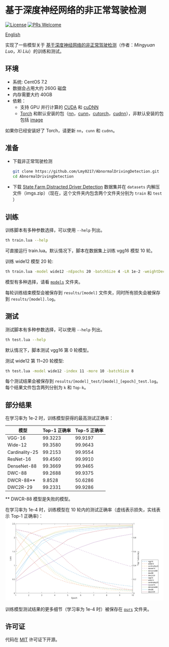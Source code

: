 # 基于深度神经网络的非正常驾驶检测

[![License](https://img.shields.io/badge/license-MIT-blue.svg)](LICENSE) [![PRs Welcome](https://img.shields.io/badge/PRs-welcome-brightgreen.svg)](https://github.com/Lmy0217/AbnormalDrivingDetection/pulls)

[English](README.md)

实现了一些模型关于 [基于深度神经网络的非正常驾驶检测](paper.pdf)（作者：*Mingyuan Luo*，*Xi Liu*）的训练和测试。

## 环境
- 系统: CentOS 7.2
- 数据会占用大约 260G 磁盘
- 内存需要大约 40GB
- 依赖：
  - 支持 GPU 并行计算的 [CUDA](https://developer.nvidia.com/cuda-toolkit) 和 [cuDNN](https://developer.nvidia.com/cudnn)
  - [Torch](https://github.com/torch/torch7) 和默认安装的包（[nn](https://github.com/torch/nn)，[cunn](https://github.com/torch/cunn)，[cutorch](https://github.com/torch/cutorch)，[cudnn](https://github.com/soumith/cudnn.torch)），非默认安装的包包括 [image](https://github.com/torch/image)

如果你已经安装好了 Torch，请更新 `nn`，`cunn` 和 `cudnn`。

## 准备
- 下载非正常驾驶检测
  ```bash
  git clone https://github.com/Lmy0217/AbnormalDrivingDetection.git
  cd AbnormalDrivingDetection
  ```

- 下载 [State Farm Distracted Driver Detection](https://www.kaggle.com/c/state-farm-distracted-driver-detection/data) 数据集并在 `datasets` 内解压文件（imgs.zip）（现在，这个文件夹内包含两个文件夹分别为 `train` 和 `test` ）

## 训练
训练脚本有多种参数选择，可以使用 `--help` 列出。
```bash
th train.lua --help
```

可直接运行 train.lua。默认情况下，脚本在数据集上训练 vgg16 模型 10 轮。

训练 wide12 模型 20 轮:
```bash
th train.lua -model wide12 -nEpochs 20 -batchSize 4 -LR 1e-2 -weightDecay 1e-4
```

模型有多种选择，请看 [`models`](models) 文件夹。

每轮训练结束模型会被保存到 `results/[model]` 文件夹，同时所有损失会被保存到 `results/[model].log`。

## 测试
测试脚本有多种参数选择，可以使用 `--help` 列出。
```bash
th test.lua --help
```

默认情况下，脚本测试 vgg16 第 0 轮模型。

测试 wide12 第 11~20 轮模型:
```bash
th test.lua -model wide12 -index 11 -more 10 -batchSize 8
```

每个测试结果会被保存到 `results/[model]_test/[model]_[epoch]_test.log`。每个结果文件包含两列分别为 `k` 和 `Top-k`。

## 部分结果
在学习率为 1e-2 时，训练模型获得的最高测试正确率：

| 模型           | Top-1 正确率    | Top-5 正确率   |
| -------------- | -------------- | -------------- |
| VGG-16         | 99.3223        | 99.9197        |
| Wide-12        | 99.3580        | 99.9643        |
| Cardinality-25 | 99.2153        | 99.9554        |
| ResNet-16      | 99.4560        | 99.9910        |
| DenseNet-88    | 99.3669        | 99.9465        |
| DWC-88         | 99.2688        | 99.9375        |
| DWCR-88**      | 9.8528         | 50.6286        |
| DWC2R-29       | 99.2331        | 99.9286        |

** DWCR-88 模型是失败的模型。

在学习率为 1e-4 时，训练模型在 10 轮内的测试正确率（虚线表示损失，实线表示 Top-1 正确率)：
![](ours/e4.svg)

训练模型测试结果的更多细节（学习率为 1e-4 时）被保存在 [`ours`](ours) 文件夹。

## 许可证
代码在 [MIT](LICENSE) 许可证下开源。
